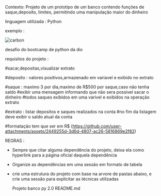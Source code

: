 Contexto: 
Projeto de um prototipo de um banco contendo funções de saque,deposito, limites, permitindo uma manipulação maior do dinheiro

linguagem utilizada : Python

exemplo : 

![carbon](https://github.com/user-attachments/assets/60432955-8a56-47cc-bb66-4fced40ceea6)

desafio do bootcamp de python da dio

requisitos do projeto : 

#sacar,depositas,visualizar extrato

#deposito : valores positivos,armazenado em variavel e exibido no extrato

#saque : maximo 3 por dia,maximo de R$500 por saque,caso não tenha saldo
#exibir uma mensagem informando que não sera possivel sacar o dinheiro
#todos saques exibidos em uma varivel e exibidos na operação extrato

#extrato : listar depositos e saques realizados na conta
#no fim da listagem deve exibir o saldo atual da conta

#formatação tem que ser em R$
(https://github.com/user-attachments/assets/2449255d-3d6d-4807-ac26-5816869e2f82)

REGRAS : 
 - Sempre que citar alguma dependência do projeto, deixa ela como hyperlink para a página oficial daquela dependência
 - Organize as dependências em uma sessão em formato de tabela
 
 - crie uma estrutura do projeto com base na arvore de pastas abaixo, e crie uma sessão para explicitar as técnicas utilizadas
 
    Projeto
    banco py 2.0
    README.md

